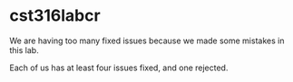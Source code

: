 # cst316labcr

We are having too many fixed issues because we made some mistakes in this lab. 

Each of us has at least four issues fixed, and one rejected. 

